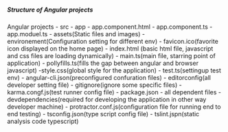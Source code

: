 ##### Structure of Angular projects

Angular projects
    - src
        - app
            - app.component.html
            - app.component.ts
            - app.moduel.ts
     - assets(Static files and images)
     - environement(Configuration setting for different env)
     - favicon.ico(favorite icon displayed on the home page)
     - index.html (basic html file, javascript and css files are loading dynamically)
     - main.ts(main file, starring point of application)
     - pollyfills.ts(fills the gap between angular and browser javascript)
     -style.css(global style for the application)
     - test.ts(settingup test env)
     - angular-cli.json(preconfigured confuration files)
     - editorconfig(all developer setting file)
     - gitignore(ignore some specific files)
     - karma.congf.js(test runner config file)
     - package.json
            - all dependent files 
            - devdependencies(required for developing the application in other way developer machine)
     - protractor.conf.js(configuration file for running end to end testing)
     - tsconfig.json(type script config file)
     - tslint.jspn(static analysis code typescript)
            
            
          
